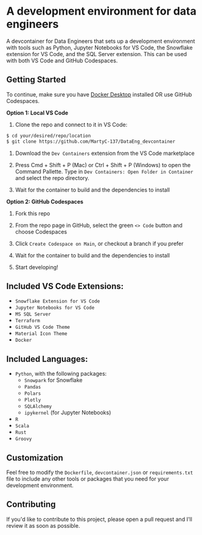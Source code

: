 # A development environment for data engineers
A devcontainer for Data Engineers that sets up a development environment with tools such as Python, Jupyter Notebooks for VS Code, the Snowflake extension for VS Code, and the SQL Server extension. This can be used with both VS Code and GitHub Codespaces.

## Getting Started
To continue, make sure you have [Docker Desktop](https://www.docker.com/products/docker-desktop/) installed OR use GitHub Codespaces.

**Option 1: Local VS Code**

1. Clone the repo and connect to it in VS Code:

```bash
$ cd your/desired/repo/location
$ git clone https://github.com/MartyC-137/DataEng_devcontainer
```

1. Download the `Dev Containers` extension from the VS Code marketplace

2. Press Cmd + Shift + P (Mac) or Ctrl + Shift + P (Windows) to open the Command Pallette. Type in `Dev Containers: Open Folder in Container` and select the repo directory.
   
3. Wait for the container to build and the dependencies to install
   
**Option 2: GitHub Codespaces**

1. Fork this repo
   
2. From the repo page in GitHub, select the green `<> Code` button and choose Codespaces
   
3. Click `Create Codespace on Main`, or checkout a branch if you prefer
   
4. Wait for the container to build and the dependencies to install
   
5. Start developing!


## Included VS Code Extensions:

* `Snowflake Extension for VS Code`
* `Jupyter Notebooks for VS Code`
* `MS SQL Server`
* `Terraform`
* `GitHub VS Code Theme`
* `Material Icon Theme`
* `Docker`

## Included Languages: 

* `Python`, with the following packages:
    - `Snowpark` for Snowflake
    - `Pandas`
    - `Polars`
    - `Plotly`
    - `SQLAlchemy`
    - `ipykernel` (for Jupyter Notebooks)
* `R`
* `Scala`
* `Rust`
* `Groovy`

## Customization
Feel free to modify the `Dockerfile`, `devcontainer.json` or `requirements.txt` file to include any other tools or packages that you need for your development environment.

## Contributing
If you'd like to contribute to this project, please open a pull request and I'll review it as soon as possible.